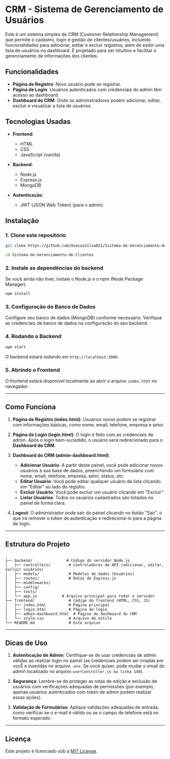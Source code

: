 

# CRM - Sistema de Gerenciamento de Usuários

Este é um sistema simples de CRM (Customer Relationship Management) que permite o cadastro, login e gestão de clientes/usuários, incluindo funcionalidades para adicionar, editar e excluir registros, além de exibir uma lista de usuários no dashboard. É projetado para ser intuitivo e facilitar o gerenciamento de informações dos clientes.

## Funcionalidades

- **Página de Registro**: Novo usuário pode se registrar.
- **Página de Login**: Usuários autenticados com credenciais do admin têm acesso ao dashboard.
- **Dashboard do CRM**: Onde os administradores podem adicionar, editar, excluir e visualizar a lista de usuários.
  
## Tecnologias Usadas

- **Frontend**:
  - HTML
  - CSS
  - JavaScript (vanilla)
  
- **Backend**:
  - Node.js
  - Express.js
  - MongoDB

- **Autenticação**:
  - JWT (JSON Web Token) (para o admin)

## Instalação

### 1. Clone este repositório

```bash
git clone https://github.com/OseiasSilva021/Sistema-de-Gerenciamento-de-Clientes.git

cd Sistema-de-Gerenciamento-de-Clientes
```

### 2. Instale as dependências do backend

Se você ainda não tiver, instale o Node.js e o npm (Node Package Manager).

```bash
npm install
```

### 3. Configuração do Banco de Dados

Configure seu banco de dados (MongoDB) conforme necessário. Verifique as credenciais de banco de dados na configuração do seu backend.

### 4. Rodando o Backend

```bash
npm start
```

O backend estará rodando em `http://localhost:3000`.

### 5. Abrindo o Frontend

O frontend estará disponível localmente ao abrir o arquivo `index.html` no navegador.

---

## Como Funciona

1. **Página de Registro (index.html)**: Usuários novos podem se registrar com informações básicas, como nome, email, telefone, empresa e setor.
 

2. **Página de Login (login.html)**: O login é feito com as credenciais de admin. Após o login bem-sucedido, o usuário será redirecionado para o **Dashboard do CRM**.


3. **Dashboard do CRM (admin-dashboard.html)**:
   - **Adicionar Usuário**: A partir deste painel, você pode adicionar novos usuários à sua base de dados, preenchendo um formulário com nome, email, telefone, empresa, setor, status, etc.
   - **Editar Usuário**: Você pode editar qualquer usuário da lista clicando em "Editar" ao lado do registro.
   - **Excluir Usuário**: Você pode excluir um usuário clicando em "Excluir".
   - **Listar Usuários**: Todos os usuários cadastrados são listados no painel de forma clara.

4. **Logout**: O administrador pode sair do painel clicando no botão "Sair", o que irá remover o token de autenticação e redirecioná-lo para a página de login.

---

## Estrutura do Projeto

```plaintext
.
├── backend/               # Código do servidor Node.js
│   ├── controllers/        # Controladores da API (adicionar, editar, excluir usuários)
│   ├── models/             # Modelos de dados (Usuários)
│   ├── routes/             # Rotas do Express.js
│   ├── middlewares/
│   ├── config/
│   ├── tests/
│   └── app.js           # Arquivo principal para rodar o servidor
├── frontend/               # Código do frontend (HTML, CSS, JS)
│   ├── index.html          # Página principal
│   ├── login.html          # Página de login
│   ├── admin-dashboard.html  # Página do dashboard do CRM
│   └── style.css           # Arquivo de estilo
└── README.md               # Este arquivo
```

---

## Dicas de Uso

1. **Autenticação de Admin**: Certifique-se de usar credenciais de admin válidas ao realizar login no painel (as credenciais podem ser criadas por vocÊ e inseridas no arquivo `.env`. Se você quiser, pode mudar o email do admin localizado no arquivo `userController.js na linha 149`).


2. **Segurança**: Lembre-se de proteger as rotas de edição e exclusão de usuários com verificações adequadas de permissões (por exemplo, apenas usuários autenticados com token de admin podem realizar essas ações).


3. **Validação de Formulários**: Aplique validações adequadas de entrada, como verificar se o e-mail é válido ou se o campo de telefone está no formato esperado.

---

## Licença

Este projeto é licenciado sob a [MIT License](LICENSE).

